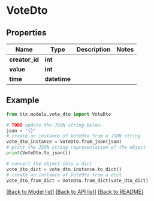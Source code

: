 # VoteDto


## Properties

Name | Type | Description | Notes
------------ | ------------- | ------------- | -------------
**creator_id** | **int** |  | 
**value** | **int** |  | 
**time** | **datetime** |  | 

## Example

```python
from ttx.models.vote_dto import VoteDto

# TODO update the JSON string below
json = "{}"
# create an instance of VoteDto from a JSON string
vote_dto_instance = VoteDto.from_json(json)
# print the JSON string representation of the object
print(VoteDto.to_json())

# convert the object into a dict
vote_dto_dict = vote_dto_instance.to_dict()
# create an instance of VoteDto from a dict
vote_dto_from_dict = VoteDto.from_dict(vote_dto_dict)
```
[[Back to Model list]](../README.md#documentation-for-models) [[Back to API list]](../README.md#documentation-for-api-endpoints) [[Back to README]](../README.md)


